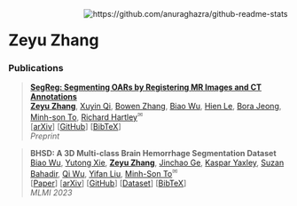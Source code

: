 <img align="right" src="https://github-readme-stats.vercel.app/api/top-langs/?username=steve-zeyu-zhang&hide=HTML" alt="https://github.com/anuraghazra/github-readme-stats" />

<h1> Zeyu Zhang </h1>

<!--
<h3> Biography </h3>
-->

<h3> Publications </h3>

> [**SegReg: Segmenting OARs by Registering MR Images and CT Annotations**](https://steve-zeyu-zhang.github.io/SegReg/)<br>
> [**Zeyu Zhang**](https://steve-zeyu-zhang.github.io), [Xuyin Qi](https://www.linkedin.com/in/xuyin-q-29672524a/), [Bowen Zhang](https://www.adelaide.edu.au/directory/b.zhang), [Biao Wu](https://scholar.google.com/citations?user=Y3SBBWMAAAAJ&hl=en), [Hien Le](https://iconcancercentre.com.au/doctor/hien-le), [Bora Jeong](https://www.linkedin.com/in/bora-jeong-5a3177231/), [Minh-son To](https://www.flinders.edu.au/people/minhson.to), [Richard Hartley](https://users.cecs.anu.edu.au/~hartley/)<sup>✉</sup><br>
> [[arXiv](https://arxiv.org/abs/2311.06956)] [[GitHub](https://github.com/steve-zeyu-zhang/SegReg)] [[BibTeX](https://steve-zeyu-zhang.github.io/SegReg/webpage/scholar.html)]<br>
> _Preprint_


> **BHSD: A 3D Multi-class Brain Hemorrhage Segmentation Dataset**<br>
> [Biao Wu](https://scholar.google.com/citations?user=Y3SBBWMAAAAJ&hl=en), [Yutong Xie](https://v3alab.github.io/author/yutong-xie/), [**Zeyu Zhang**](https://steve-zeyu-zhang.github.io), [Jinchao Ge](https://github.com/jinchaogjc), [Kaspar Yaxley](https://radiopaedia.org/users/kaspar-lewis-yaxley?lang=us), [Suzan Bahadir](https://au.linkedin.com/in/suzan-bahadir-57870416b), [Qi Wu](http://www.qi-wu.me/), [Yifan Liu](https://scholar.google.com/citations?user=ksQ4JnQAAAAJ&hl=zh-CN), [Minh-Son To](https://www.flinders.edu.au/people/minhson.to)<sup>✉</sup><br>
> [[Paper](https://doi.org/10.1007/978-3-031-45673-2_15)] [[arXiv](https://arxiv.org/abs/2308.11298.pdf)] [[GitHub](https://github.com/White65534/BHSD)] [[Dataset](https://www.kaggle.com/datasets/stevezeyuzhang/bhsd-dataset)] [[BibTeX](https://github.com/White65534/BHSD/tree/main#citation)]<br>
> _MLMI 2023_

<!--
<h3> Research Experience </h3>


<h3> Education </h3>

- _**07.2021 - 06.2025**_ $~~~~~$ Bachelor of Science (Advanced) (Honours), _The Australian National University_
- _**07.2022**_ $~~~~~~~~~~~~~~~~~~~~~~~$ Visiting Student, _Imperial College London_
-->




